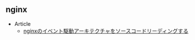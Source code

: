 ## nginx

+ Article
    + [nginxのイベント駆動アーキテクチャをソースコードリーディングする](https://ten-snapon.com/archives/1952)
